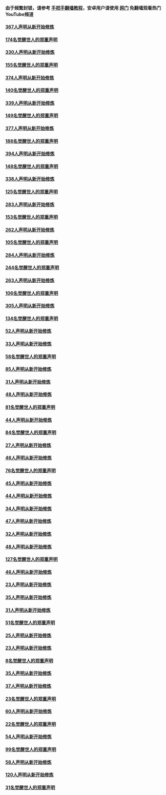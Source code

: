 #### 由于频繁封锁，请参考 [手把手翻墙教程](https://github.com/gfw-breaker/guides/wiki/)，安卓用户请使用 [网门](https://github.com/gfw-breaker/nogfw/blob/master/dl.md?t=06031301) 免翻墙观看热门YouTube频道 

#### [367人声明从新开始修炼](../pages/91/426421.md?t=06031301) 

#### [174名觉醒世人的郑重声明](../pages/91/426420.md?t=06031301) 

#### [330人声明从新开始修炼](../pages/91/426139.md?t=06031301) 

#### [155名觉醒世人的郑重声明](../pages/91/426138.md?t=06031301) 

#### [374人声明从新开始修炼](../pages/91/425811.md?t=06031301) 

#### [140名觉醒世人的郑重声明](../pages/91/425810.md?t=06031301) 

#### [339人声明从新开始修炼](../pages/91/425690.md?t=06031301) 

#### [149名觉醒世人的郑重声明](../pages/91/425689.md?t=06031301) 

#### [377人声明从新开始修炼](../pages/91/424867.md?t=06031301) 

#### [188名觉醒世人的郑重声明](../pages/91/424866.md?t=06031301) 

#### [394人声明从新开始修炼](../pages/91/423914.md?t=06031301) 

#### [148名觉醒世人的郑重声明](../pages/91/423913.md?t=06031301) 

#### [338人声明从新开始修炼](../pages/91/423540.md?t=06031301) 

#### [125名觉醒世人的郑重声明](../pages/91/423539.md?t=06031301) 

#### [283人声明从新开始修炼](../pages/91/423296.md?t=06031301) 

#### [153名觉醒世人的郑重声明](../pages/91/423295.md?t=06031301) 

#### [262人声明从新开始修炼](../pages/91/423004.md?t=06031301) 

#### [105名觉醒世人的郑重声明](../pages/91/423003.md?t=06031301) 

#### [284人声明从新开始修炼](../pages/91/422707.md?t=06031301) 

#### [244名觉醒世人的郑重声明](../pages/91/422706.md?t=06031301) 

#### [263人声明从新开始修炼](../pages/91/422553.md?t=06031301) 

#### [106名觉醒世人的郑重声明](../pages/91/422552.md?t=06031301) 

#### [305人声明从新开始修炼](../pages/91/422153.md?t=06031301) 

#### [134名觉醒世人的郑重声明](../pages/91/422152.md?t=06031301) 

#### [52人声明从新开始修炼](../pages/91/421846.md?t=06031301) 

#### [33人声明从新开始修炼](../pages/91/421804.md?t=06031301) 

#### [58名觉醒世人的郑重声明](../pages/91/421845.md?t=06031301) 

#### [85人声明从新开始修炼](../pages/91/421769.md?t=06031301) 

#### [31人声明从新开始修炼](../pages/91/421763.md?t=06031301) 

#### [48人声明从新开始修炼](../pages/91/421605.md?t=06031301) 

#### [81名觉醒世人的郑重声明](../pages/91/421656.md?t=06031301) 

#### [44人声明从新开始修炼](../pages/91/421544.md?t=06031301) 

#### [84名觉醒世人的郑重声明](../pages/91/421543.md?t=06031301) 

#### [27人声明从新开始修炼](../pages/91/421465.md?t=06031301) 

#### [46人声明从新开始修炼](../pages/91/421454.md?t=06031301) 

#### [76名觉醒世人的郑重声明](../pages/91/421453.md?t=06031301) 

#### [45人声明从新开始修炼](../pages/91/421452.md?t=06031301) 

#### [44人声明从新开始修炼](../pages/91/421422.md?t=06031301) 

#### [34人声明从新开始修炼](../pages/91/421322.md?t=06031301) 

#### [47人声明从新开始修炼](../pages/91/421264.md?t=06031301) 

#### [32人声明从新开始修炼](../pages/91/421225.md?t=06031301) 

#### [48人声明从新开始修炼](../pages/91/421202.md?t=06031301) 

#### [127名觉醒世人的郑重声明](../pages/91/421224.md?t=06031301) 

#### [46人声明从新开始修炼](../pages/91/421203.md?t=06031301) 

#### [23人声明从新开始修炼](../pages/91/421138.md?t=06031301) 

#### [35人声明从新开始修炼](../pages/91/421122.md?t=06031301) 

#### [31人声明从新开始修炼](../pages/91/421081.md?t=06031301) 

#### [51名觉醒世人的郑重声明](../pages/91/421080.md?t=06031301) 

#### [25人声明从新开始修炼](../pages/91/421020.md?t=06031301) 

#### [23人声明从新开始修炼](../pages/91/420884.md?t=06031301) 

#### [8名觉醒世人的郑重声明](../pages/91/420883.md?t=06031301) 

#### [35人声明从新开始修炼](../pages/91/420809.md?t=06031301) 

#### [37人声明从新开始修炼](../pages/91/420766.md?t=06031301) 

#### [23名觉醒世人的郑重声明](../pages/91/420765.md?t=06031301) 

#### [60人声明从新开始修炼](../pages/91/420727.md?t=06031301) 

#### [22名觉醒世人的郑重声明](../pages/91/420726.md?t=06031301) 

#### [54人声明从新开始修炼](../pages/91/420529.md?t=06031301) 

#### [99名觉醒世人的郑重声明](../pages/91/420528.md?t=06031301) 

#### [58人声明从新开始修炼](../pages/91/420198.md?t=06031301) 

#### [120人声明从新开始修炼](../pages/91/420141.md?t=06031301) 

#### [31名觉醒世人的郑重声明](../pages/91/420197.md?t=06031301) 

